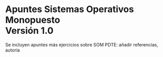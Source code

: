 # Apuntes Sistemas Operativos Monopuesto <br/> Versión 1.0

Se incluyen apuntes más ejercicios sobre SOM
PDTE: añadir referencias, autoría